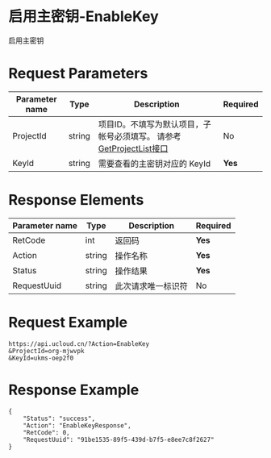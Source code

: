 # 启用主密钥-EnableKey

启用主密钥

# Request Parameters
|Parameter name|Type|Description|Required|
|---|---|---|---|
|ProjectId|string|项目ID。不填写为默认项目，子帐号必须填写。 请参考[GetProjectList接口](../summary/get_project_list.html)|No|
|KeyId|string|需要查看的主密钥对应的 KeyId|**Yes**|

# Response Elements
|Parameter name|Type|Description|Required|
|---|---|---|---|
|RetCode|int|返回码|**Yes**|
|Action|string|操作名称|**Yes**|
|Status|string| 操作结果|**Yes**|
|RequestUuid|string|此次请求唯一标识符|No|

# Request Example
```
https://api.ucloud.cn/?Action=EnableKey
&ProjectId=org-mjwvpk
&KeyId=ukms-oep2f0
```

# Response Example
```
{
    "Status": "success", 
    "Action": "EnableKeyResponse", 
    "RetCode": 0, 
    "RequestUuid": "91be1535-89f5-439d-b7f5-e8ee7c8f2627"
}
```

